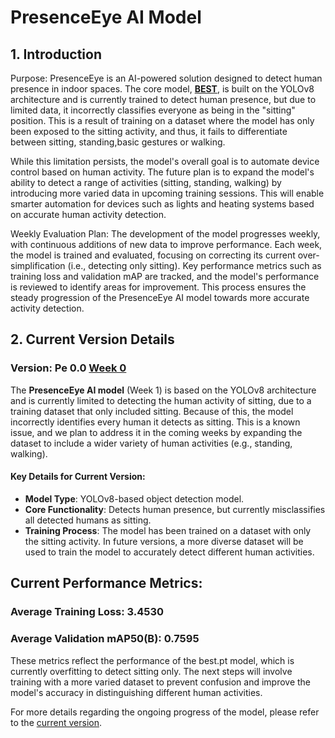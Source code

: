 # PresenceEye AI Model
## 1. Introduction
   Purpose:
   PresenceEye is an AI-powered solution designed to detect human presence in indoor spaces. The core model, **[BEST](Models/best_v0.pt)**, is built on the YOLOv8 architecture and is currently trained to detect human presence, but due to limited data, it incorrectly classifies everyone as being in the "sitting" position. This is a result of training on a dataset where the model has only been exposed to the sitting activity, and thus, it fails to differentiate between sitting, standing,basic gestures or walking.

While this limitation persists, the model's overall goal is to automate device control based on human activity. The future plan is to expand the model's ability to detect a range of activities (sitting, standing, walking) by introducing more varied data in upcoming training sessions. This will enable smarter automation for devices such as lights and heating systems based on accurate human activity detection.

Weekly Evaluation Plan:
The development of the model progresses weekly, with continuous additions of new data to improve performance. Each week, the model is trained and evaluated, focusing on correcting its current over-simplification (i.e., detecting only sitting). Key performance metrics such as training loss and validation mAP are tracked, and the model's performance is reviewed to identify areas for improvement. This process ensures the steady progression of the PresenceEye AI model towards more accurate activity detection.

## 2. Current Version Details
###   Version: Pe 0.0 [Week 0](Documentation/Week_1_Report.md)
   The **PresenceEye AI model** (Week 1) is based on the YOLOv8 architecture and is currently limited to detecting the human activity of sitting, due to a training dataset that only included sitting. Because of this, the model incorrectly identifies every human it detects as sitting. This is a known issue, and we plan to address it in the coming weeks by expanding the dataset to include a wider variety of human activities (e.g., standing, walking).

#### Key Details for Current Version:

- **Model Type**: YOLOv8-based object detection model.
- **Core Functionality**: Detects human presence, but currently misclassifies all detected humans as sitting.
- **Training Process**: The model has been trained on a dataset with only the sitting activity. In future versions, a more diverse dataset will be used to train the model to accurately detect different human activities.
## Current Performance Metrics:
### Average Training Loss: 3.4530
### Average Validation mAP50(B): 0.7595
These metrics reflect the performance of the best.pt model, which is currently overfitting to detect sitting only. The next steps will involve training with a more varied dataset to prevent confusion and improve the model's accuracy in distinguishing different human activities.

For more details regarding the ongoing progress of the model, please refer to the 
[current version](Documentation/Week_1_Report.md).

